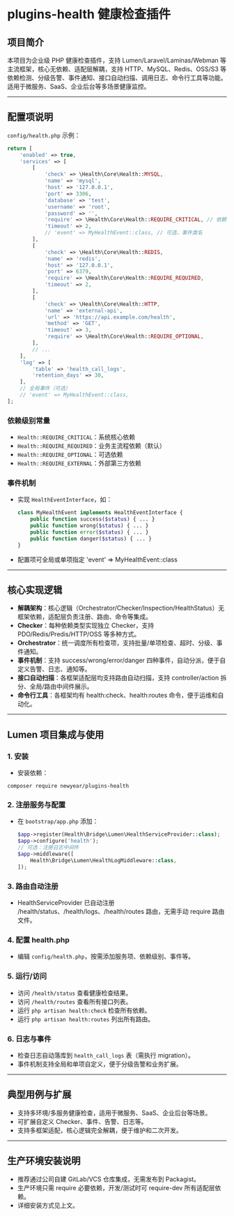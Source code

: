 # plugins-health 健康检查插件

## 项目简介

本项目为企业级 PHP 健康检查插件，支持 Lumen/Laravel/Laminas/Webman 等主流框架，核心无依赖、适配层解耦，支持 HTTP、MySQL、Redis、OSS/S3 等依赖检测、分级告警、事件通知、接口自动扫描、调用日志、命令行工具等功能。适用于微服务、SaaS、企业后台等多场景健康监控。

---

## 配置项说明

`config/health.php` 示例：

```php
return [
    'enabled' => true,
    'services' => [
        [
            'check' => \Health\Core\Health::MYSQL,
            'name' => 'mysql',
            'host' => '127.0.0.1',
            'port' => 3306,
            'database' => 'test',
            'username' => 'root',
            'password' => '',
            'require' => \Health\Core\Health::REQUIRE_CRITICAL, // 依赖级别
            'timeout' => 2,
            // 'event' => MyHealthEvent::class, // 可选，事件类名
        ],
        [
            'check' => \Health\Core\Health::REDIS,
            'name' => 'redis',
            'host' => '127.0.0.1',
            'port' => 6379,
            'require' => \Health\Core\Health::REQUIRE_REQUIRED,
            'timeout' => 2,
        ],
        [
            'check' => \Health\Core\Health::HTTP,
            'name' => 'external-api',
            'url' => 'https://api.example.com/health',
            'method' => 'GET',
            'timeout' => 3,
            'require' => \Health\Core\Health::REQUIRE_OPTIONAL,
        ],
        // ...
    ],
    'log' => [
        'table' => 'health_call_logs',
        'retention_days' => 30,
    ],
    // 全局事件（可选）
    // 'event' => MyHealthEvent::class,
];
```

### 依赖级别常量

- `Health::REQUIRE_CRITICAL`：系统核心依赖
- `Health::REQUIRE_REQUIRED`：业务主流程依赖（默认）
- `Health::REQUIRE_OPTIONAL`：可选依赖
- `Health::REQUIRE_EXTERNAL`：外部第三方依赖

### 事件机制

- 实现 `HealthEventInterface`，如：
  ```php
  class MyHealthEvent implements HealthEventInterface {
      public function success($status) { ... }
      public function wrong($status) { ... }
      public function error($status) { ... }
      public function danger($status) { ... }
  }
  ```
- 配置项可全局或单项指定 'event' => MyHealthEvent::class

---

## 核心实现逻辑

- **解耦架构**：核心逻辑（Orchestrator/Checker/Inspection/HealthStatus）无框架依赖，适配层负责注册、路由、命令等集成。
- **Checker**：每种依赖类型实现独立 Checker，支持 PDO/Redis/Predis/HTTP/OSS 等多种方式。
- **Orchestrator**：统一调度所有检查项，支持批量/单项检查、超时、分级、事件通知。
- **事件机制**：支持 success/wrong/error/danger 四种事件，自动分派，便于自定义告警、日志、通知等。
- **接口自动扫描**：各框架适配层均支持路由自动扫描，支持 controller/action 拆分、全局/路由中间件展示。
- **命令行工具**：各框架均有 health:check、health:routes 命令，便于运维和自动化。

---

## Lumen 项目集成与使用

### 1. 安装

- 安装依赖：
```shell
composer require newyear/plugins-health
```

### 2. 注册服务与配置

- 在 `bootstrap/app.php` 添加：
  ```php
  $app->register(Health\Bridge\Lumen\HealthServiceProvider::class);
  $app->configure('health');
  // 可选：注册日志中间件
  $app->middleware([
      Health\Bridge\Lumen\HealthLogMiddleware::class,
  ]);
  ```

### 3. 路由自动注册

- HealthServiceProvider 已自动注册 /health/status、/health/logs、/health/routes 路由，无需手动 require 路由文件。

### 4. 配置 health.php

- 编辑 `config/health.php`，按需添加服务项、依赖级别、事件等。

### 5. 运行/访问

- 访问 `/health/status` 查看健康检查结果。
- 访问 `/health/routes` 查看所有接口列表。
- 运行 `php artisan health:check` 检查所有依赖。
- 运行 `php artisan health:routes` 列出所有路由。

### 6. 日志与事件

- 检查日志自动落库到 `health_call_logs` 表（需执行 migration）。
- 事件机制支持全局和单项自定义，便于分级告警和业务扩展。

---

## 典型用例与扩展

- 支持多环境/多服务健康检查，适用于微服务、SaaS、企业后台等场景。
- 可扩展自定义 Checker、事件、告警、日志等。
- 支持多框架适配，核心逻辑完全解耦，便于维护和二次开发。

---

## 生产环境安装说明

- 推荐通过公司自建 GitLab/VCS 仓库集成，无需发布到 Packagist。
- 生产环境只需 require 必要依赖，开发/测试时可 require-dev 所有适配层依赖。
- 详细安装方式见上文。


